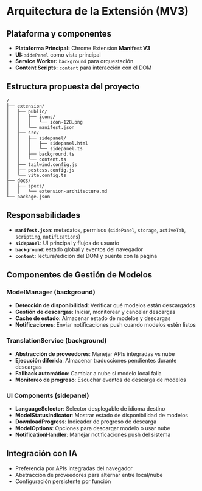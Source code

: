 # Arquitectura de la Extensión (MV3)

## Plataforma y componentes
- **Plataforma Principal:** Chrome Extension **Manifest V3**
- **UI:** `sidePanel` como vista principal
- **Service Worker:** `background` para orquestación
- **Content Scripts:** `content` para interacción con el DOM

## Estructura propuesta del proyecto

```
/
├── extension/
│   ├── public/
│   │   ├── icons/
│   │   │   └── icon-128.png
│   │   └── manifest.json
│   ├── src/
│   │   ├── sidepanel/
│   │   │   ├── sidepanel.html
│   │   │   └── sidepanel.ts
│   │   ├── background.ts
│   │   └── content.ts
│   ├── tailwind.config.js
│   ├── postcss.config.js
│   └── vite.config.ts
├── docs/
│   ├── specs/
│   │   └── extension-architecture.md
└── package.json
```

## Responsabilidades
- **`manifest.json`**: metadatos, permisos (`sidePanel`, `storage`, `activeTab`, `scripting`, `notifications`)
- **`sidepanel`**: UI principal y flujos de usuario
- **`background`**: estado global y eventos del navegador
- **`content`**: lectura/edición del DOM y puente con la página

## Componentes de Gestión de Modelos

### ModelManager (background)
- **Detección de disponibilidad**: Verificar qué modelos están descargados
- **Gestión de descargas**: Iniciar, monitorear y cancelar descargas
- **Cache de estado**: Almacenar estado de modelos y descargas
- **Notificaciones**: Enviar notificaciones push cuando modelos estén listos

### TranslationService (background)
- **Abstracción de proveedores**: Manejar APIs integradas vs nube
- **Ejecución diferida**: Almacenar traducciones pendientes durante descargas
- **Fallback automático**: Cambiar a nube si modelo local falla
- **Monitoreo de progreso**: Escuchar eventos de descarga de modelos

### UI Components (sidepanel)
- **LanguageSelector**: Selector desplegable de idioma destino
- **ModelStatusIndicator**: Mostrar estado de disponibilidad de modelos
- **DownloadProgress**: Indicador de progreso de descarga
- **ModelOptions**: Opciones para descargar modelo o usar nube
- **NotificationHandler**: Manejar notificaciones push del sistema

## Integración con IA
- Preferencia por APIs integradas del navegador
- Abstracción de proveedores para alternar entre local/nube
- Configuración persistente por función

